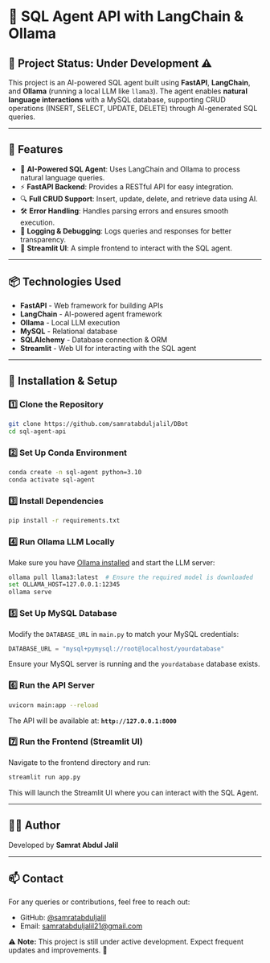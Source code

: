 # 🚀 SQL Agent API with LangChain & Ollama

## 📌 Project Status: **Under Development** ⚠️

This project is an AI-powered SQL agent built using **FastAPI**, **LangChain**, and **Ollama** (running a local LLM like `llama3`). The agent enables **natural language interactions** with a MySQL database, supporting CRUD operations (INSERT, SELECT, UPDATE, DELETE) through AI-generated SQL queries.

---

## 🌟 Features
- 🧠 **AI-Powered SQL Agent**: Uses LangChain and Ollama to process natural language queries.
- ⚡ **FastAPI Backend**: Provides a RESTful API for easy integration.
- 🔍 **Full CRUD Support**: Insert, update, delete, and retrieve data using AI.
- 🛠 **Error Handling**: Handles parsing errors and ensures smooth execution.
- 📝 **Logging & Debugging**: Logs queries and responses for better transparency.
- 🎨 **Streamlit UI**: A simple frontend to interact with the SQL agent.

---

## 📦 Technologies Used
- **FastAPI** - Web framework for building APIs
- **LangChain** - AI-powered agent framework
- **Ollama** - Local LLM execution
- **MySQL** - Relational database
- **SQLAlchemy** - Database connection & ORM
- **Streamlit** - Web UI for interacting with the SQL agent

---

## 🚀 Installation & Setup

### 1️⃣ **Clone the Repository**
```bash
git clone https://github.com/samratabduljalil/DBot
cd sql-agent-api
```

### 2️⃣ **Set Up Conda Environment**
```bash
conda create -n sql-agent python=3.10 
conda activate sql-agent
```

### 3️⃣ **Install Dependencies**
```bash
pip install -r requirements.txt
```

### 4️⃣ **Run Ollama LLM Locally**
Make sure you have [Ollama installed](https://ollama.ai/) and start the LLM server:
```bash
ollama pull llama3:latest  # Ensure the required model is downloaded
set OLLAMA_HOST=127.0.0.1:12345
ollama serve
```

### 5️⃣ **Set Up MySQL Database**
Modify the `DATABASE_URL` in `main.py` to match your MySQL credentials:
```python
DATABASE_URL = "mysql+pymysql://root@localhost/yourdatabase"
```
Ensure your MySQL server is running and the `yourdatabase` database exists.

### 6️⃣ **Run the API Server**
```bash
uvicorn main:app --reload
```
The API will be available at: **`http://127.0.0.1:8000`**

### 7️⃣ **Run the Frontend (Streamlit UI)**
Navigate to the frontend directory and run:
```bash
streamlit run app.py
```
This will launch the Streamlit UI where you can interact with the SQL Agent.

---


## 👨‍💻 Author
Developed by **Samrat Abdul Jalil**

---

## 📫 Contact
For any queries or contributions, feel free to reach out:
- GitHub: [@samratabduljalil](https://github.com/samratabduljalil)
- Email: samratabduljalil21@gmail.com




⚠️ **Note:** This project is still under active development. Expect frequent updates and improvements. 🚀

